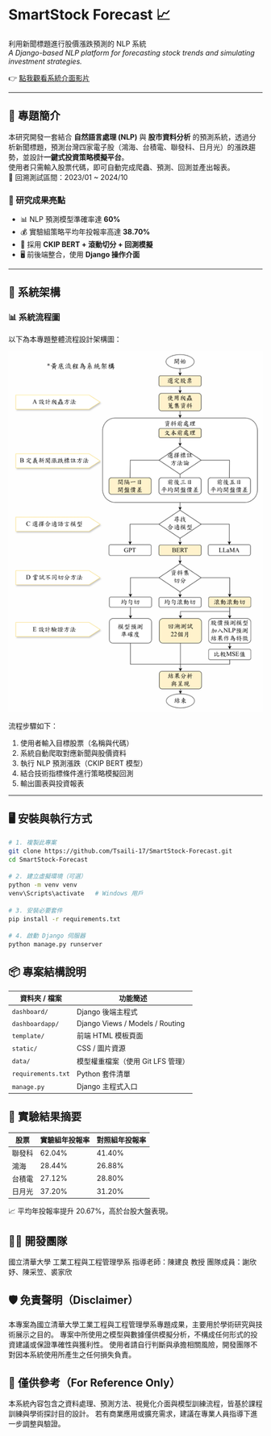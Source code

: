 # SmartStock Forecast 📈

利用新聞標題進行股價漲跌預測的 NLP 系統  
*A Django-based NLP platform for forecasting stock trends and simulating investment strategies.*

👉 [點我觀看系統介面影片](https://drive.google.com/file/d/1znLUg5sbLUwWPSjtNGznw1GR07FSxsUM/view?usp=drive_link)

---

## 📌 專題簡介

本研究開發一套結合 **自然語言處理 (NLP)** 與 **股市資料分析** 的預測系統，透過分析新聞標題，預測台灣四家電子股（鴻海、台積電、聯發科、日月光）的漲跌趨勢，並設計**一鍵式投資策略模擬平台**。  
使用者只需輸入股票代碼，即可自動完成爬蟲、預測、回測並產出報表。  
📅 回溯測試區間：2023/01 ~ 2024/10

### 📍 研究成果亮點
- 📊 NLP 預測模型準確率達 **60%**
- 💰 實驗組策略平均年投報率高達 **38.70%**
- 🧠 採用 **CKIP BERT + 滾動切分 + 回測模擬**
- 🖥️ 前後端整合，使用 **Django 操作介面**

---

## 🧠 系統架構

### 📊 系統流程圖

以下為本專題整體流程設計架構圖：

![系統流程圖](static/images/system_flow_rotated.png)

流程步驟如下：

1. 使用者輸入目標股票（名稱與代碼）  
2. 系統自動爬取對應新聞與股價資料  
3. 執行 NLP 預測漲跌（CKIP BERT 模型）  
4. 結合技術指標條件進行策略模擬回測  
5. 輸出圖表與投資報表

---

## 🖥️ 安裝與執行方式

```bash
# 1. 複製此專案
git clone https://github.com/Tsaili-17/SmartStock-Forecast.git
cd SmartStock-Forecast

# 2. 建立虛擬環境（可選）
python -m venv venv
venv\Scripts\activate   # Windows 用戶

# 3. 安裝必要套件
pip install -r requirements.txt

# 4. 啟動 Django 伺服器
python manage.py runserver
```

## 📦 專案結構說明

| 資料夾 / 檔案         | 功能簡述                            |
|----------------------|-------------------------------------|
| `dashboard/`         | Django 後端主程式                   |
| `dashboardapp/`      | Django Views / Models / Routing     |
| `template/`          | 前端 HTML 模板頁面                  |
| `static/`            | CSS / 圖片資源                       |
| `data/`              | 模型權重檔案（使用 Git LFS 管理）    |
| `requirements.txt`   | Python 套件清單                      |
| `manage.py`          | Django 主程式入口                    |


## 🧪 實驗結果摘要
| 股票   | 實驗組年投報率 | 對照組年投報率 |
|--------|----------------|----------------|
| 聯發科 | 62.04%         | 41.40%         |
| 鴻海   | 28.44%         | 26.88%         |
| 台積電 | 27.12%         | 28.80%         |
| 日月光 | 37.20%         | 31.20%         |


📈 平均年投報率提升 20.67%，高於台股大盤表現。


## 👨‍💻 開發團隊
國立清華大學 工業工程與工程管理學系
指導老師：陳建良 教授
團隊成員：謝欣妤、陳采笠、裘家欣


## 🛡️ 免責聲明（Disclaimer）
本專案為國立清華大學工業工程與工程管理學系專題成果，主要用於學術研究與技術展示之目的。
專案中所使用之模型與數據僅供模擬分析，不構成任何形式的投資建議或保證準確性與獲利性。
使用者請自行判斷與承擔相關風險，開發團隊不對因本系統使用所產生之任何損失負責。

## 📌 僅供參考（For Reference Only）
本系統內容包含之資料處理、預測方法、視覺化介面與模型訓練流程，皆基於課程訓練與學術探討目的設計。
若有商業應用或擴充需求，建議在專業人員指導下進一步調整與驗證。
